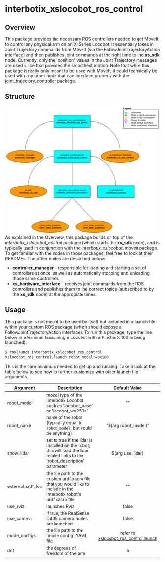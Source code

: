 # interbotix_xslocobot_ros_control

## Overview
This package provides the necessary ROS controllers needed to get MoveIt to control any physical arm on an X-Series Locobot. It essentially takes in Joint Trajectory commands from MoveIt (via the FollowJointTrajectoryAction interface) and then publishes joint commands at the right time to the **xs_sdk** node. Currently, only the 'position' values in the Joint Trajectory messages are used since that provides the smoothest motion. Note that while this package is really only meant to be used with MoveIt, it could technically be used with any other node that can interface properly with the [joint_trajectory_controller](http://wiki.ros.org/joint_trajectory_controller) package.

## Structure
![xslocobot_ros_control_flowchart](images/xslocobot_ros_control_flowchart.png)
As explained in the Overview, this package builds on top of the *interbotix_xslocobot_control* package (which starts the **xs_sdk** node), and is typically used in conjunction with the *interbotix_xslocobot_moveit* package. To get familiar with the nodes in those packages, feel free to look at their READMEs. The other nodes are described below:
- **controller_manager** - responsible for loading and starting a set of controllers at once, as well as automatically stopping and unloading those same controllers
- **xs_hardware_interface** - receives joint commands from the ROS controllers and publishes them to the correct topics (subscribed to by the **xs_sdk** node) at the appropiate times

## Usage
This package is not meant to be used by itself but included in a launch file within your custom ROS package (which should expose a FollowJointTrajectoryAction interface).
To run this package, type the line below in a terminal (assuming a Locobot with a PincherX 100 is being launched).
```
$ roslaunch interbotix_xslocobot_ros_control xslocobot_ros_control.launch robot_model:=px100
```
This is the bare minimum needed to get up and running. Take a look at the table below to see how to further customize with other launch file arguments.

| Argument | Description | Default Value |
| -------- | ----------- | :-----------: |
| robot_model | model type of the Interbotix Locobot such as 'locobot_base' or 'locobot_wx250s' | "" |
| robot_name | name of the robot (typically equal to `robot_model`, but could be anything) | "$(arg robot_model)" |
| show_lidar | set to true if the lidar is installed on the robot; this will load the lidar related links to the 'robot_description' parameter | $(arg use_lidar) |
| external_urdf_loc | the file path to the custom urdf.xacro file that you would like to include in the Interbotix robot's urdf.xacro file| "" |
| use_rviz | launches Rviz | false |
| use_camera | if true, the RealSense D435 camera nodes are launched | false |
| mode_configs | the file path to the 'mode config' YAML file | refer to [xslocobot_ros_control.launch](launch/xslocobot_ros_control.launch) |
| dof | the degrees of freedom of the arm | 5 |
